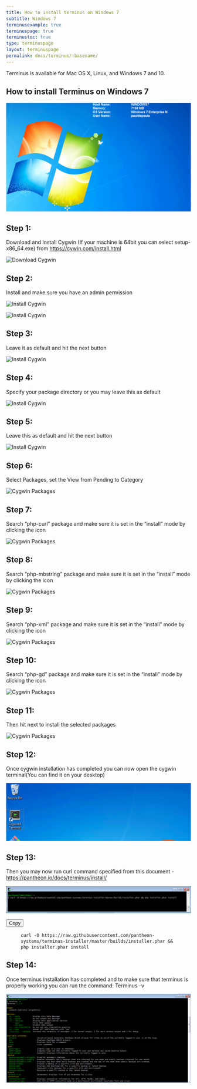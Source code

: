 ```yaml
---
title: How to install terminus on Windows 7
subtitle: Windows 7
terminusexample: true
terminuspage: true
terminustoc: true
type: terminuspage
layout: terminuspage
permalink: docs/terminus/:basename/
---
```


Terminus is available for Mac OS X, Linux, and Windows 7 and 10.

## How to install Terminus on Windows 7

![Terminus on Windows 7](/source/docs/assets/images/terminus-windows7.png)

## Step 1: 

Download and Install Cygwin (If your machine is 64bit you can select setup-x86_64.exe) from https://cywin.com/install.html

![Download Cygwin](/source/docs/assets/images/terminus-cywin1.png)


## Step 2:

Install and make sure you have an admin permission

![Install Cygwin](/source/docs/assets/images/terminus-cywin2.png)

![Install Cygwin](/source/docs/assets/images/terminus-cywin3.png)


## Step 3:

Leave it as default and hit the next button

![Install Cygwin](/source/docs/assets/images/terminus-cywin4.png)


## Step 4:

Specify your package directory or you may leave this as default 

![Install Cygwin](/source/docs/assets/images/terminus-cywin5.png)


## Step 5:

Leave this as default and hit the next button

![Install Cygwin](/source/docs/assets/images/terminus-cywin6.png)


## Step 6:

Select Packages, set the View from Pending to Category

![Cygwin Packages](/source/docs/assets/images/terminus-cywin6-packages1.png)


## Step 7:

Search “php-curl” package and make sure it is set in the “install” mode by clicking the icon 

![Cygwin Packages](/source/docs/assets/images/terminus-cywin6-packages2.png)


## Step 8:

Search “php-mbstring” package and make sure it is set in the “install” mode by clicking  the icon 

![Cygwin Packages](/source/docs/assets/images/terminus-cywin6-packages3.png)


## Step 9:

Search “php-xml” package and make sure it is set in the “install” mode by clicking the icon 

![Cygwin Packages](/source/docs/assets/images/terminus-cywin6-packages4.png)


## Step 10:

Search “php-gd” package and make sure it is set in the “install” mode by clicking  the icon 

![Cygwin Packages](/source/docs/assets/images/terminus-cywin6-packages5.png)


## Step 11:

Then hit next to install the selected packages

![Cygwin Packages](/source/docs/assets/images/terminus-cywin6-packages6.png)


## Step 12:

Once cygwin installation has completed you can now open the cygwin terminal(You can find it on your desktop) 

![Cygwin Packages](/source/docs/assets/images/terminus-cywin6-complete.png)



## Step 13:

Then you may now run curl command specified from this document - https://pantheon.io/docs/terminus/install/

![Terminus Installation](/source/docs/assets/images/terminus-install.png)

<div class="copy-snippet">
  <button class="btn btn-default btn-clippy" data-clipboard-target="#terminus-installer">Copy</button>
  <figure><pre id="terminus-installer"><code class="command bash" data-lang="bash">curl -O https://raw.githubusercontent.com/pantheon-systems/terminus-installer/master/builds/installer.phar && php installer.phar install</code></pre></figure>
</div>

## Step 14:

Once terminus installation has completed and to make sure that terminus is properly working you can run the command: Terminus -v

![Terminus installation](/source/docs/assets/images/terminus-install-complete.png)



